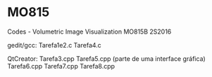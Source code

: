 # MO815
Codes - Volumetric Image Visualization MO815B 2S2016

gedit/gcc:
Tarefa1e2.c
Tarefa4.c

QtCreator:
Tarefa3.cpp
Tarefa5.cpp (parte de uma interface gráfica)
Tarefa6.cpp
Tarefa7.cpp
Tarefa8.cpp
